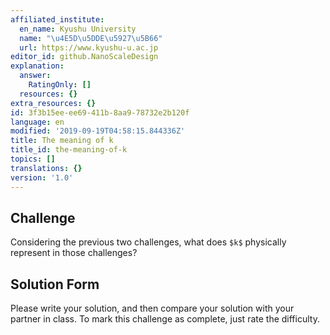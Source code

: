 ```yaml
---
affiliated_institute:
  en_name: Kyushu University
  name: "\u4E5D\u5DDE\u5927\u5B66"
  url: https://www.kyushu-u.ac.jp
editor_id: github.NanoScaleDesign
explanation:
  answer:
    RatingOnly: []
  resources: {}
extra_resources: {}
id: 3f3b15ee-ee69-411b-8aa9-78732e2b120f
language: en
modified: '2019-09-19T04:58:15.844336Z'
title: The meaning of k
title_id: the-meaning-of-k
topics: []
translations: {}
version: '1.0'
---
```


## Challenge
Considering the previous two challenges, what does `$k$` physically represent in those challenges?


## Solution Form
Please write your solution, and then compare your solution with your partner in class.
To mark this challenge as complete, just rate the difficulty.
